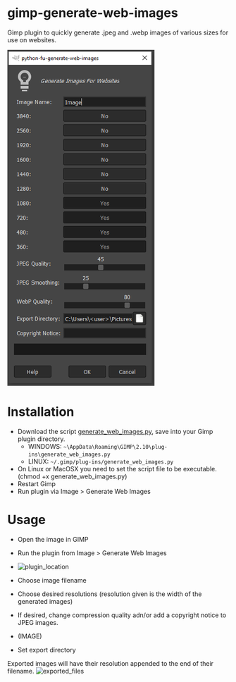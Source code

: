 # gimp-generate-web-images
Gimp plugin to quickly generate .jpeg and .webp images of various sizes for use on websites.

![Screenshot](https://github.com/GimleLarpes/gimp-generate-web-images/blob/main/screenshot.png?raw=true)

# Installation
- Download the script [generate_web_images.py](https://github.com/GimleLarpes/gimp-generate-web-images/blob/main/generate_web_images.py), save into your Gimp plugin directory. 
  - WINDOWS: `~\AppData\Roaming\GIMP\2.10\plug-ins\generate_web_images.py`
  - LINUX: `~/.gimp/plug-ins/generate_web_images.py`
- On Linux or MacOSX you need to set the script file to be executable. (chmod +x generate_web_images.py)
- Restart Gimp
- Run plugin via Image > Generate Web Images

# Usage
- Open the image in GIMP
- Run the plugin from Image > Generate Web Images
- ![plugin_location](https://user-images.githubusercontent.com/97182804/222878492-00aa0768-694b-4df4-8c9c-76af7a81be24.png)




- Choose image filename
- Choose desired resolutions (resolution given is the width of the generated images)
- If desired, change compression quality adn/or add a copyright notice to JPEG images.
- (IMAGE)
- Set export directory

Exported images will have their resolution appended to the end of their filename.
![exported_files](https://user-images.githubusercontent.com/97182804/222878500-d3b9faaa-491d-4cb9-a26f-43c02cb8019e.png)

